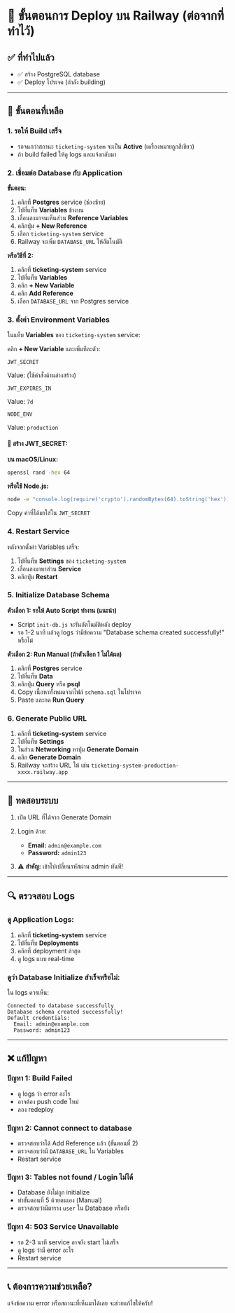 # 🚀 ขั้นตอนการ Deploy บน Railway (ต่อจากที่ทำไว้)

## ✅ ที่ทำไปแล้ว
- ✅ สร้าง PostgreSQL database
- ✅ Deploy โปรเจค (กำลัง building)

---

## 📝 ขั้นตอนที่เหลือ

### 1. รอให้ Build เสร็จ
- รอจนกว่าสถานะ `ticketing-system` จะเป็น **Active** (เครื่องหมายถูกสีเขียว)
- ถ้า build failed ให้ดู logs และแจ้งกลับมา

### 2. เชื่อมต่อ Database กับ Application

**ขั้นตอน:**
1. คลิกที่ **Postgres** service (ช่องซ้าย)
2. ไปที่แท็บ **Variables** ข้างบน
3. เลื่อนลงมาจนเห็นส่วน **Reference Variables**
4. คลิกปุ่ม **+ New Reference** 
5. เลือก `ticketing-system` service
6. Railway จะเพิ่ม `DATABASE_URL` ให้อัตโนมัติ

**หรือวิธีที่ 2:**
1. คลิกที่ **ticketing-system** service
2. ไปที่แท็บ **Variables**
3. คลิก **+ New Variable**
4. คลิก **Add Reference** 
5. เลือก `DATABASE_URL` จาก Postgres service

### 3. ตั้งค่า Environment Variables

ในแท็บ **Variables** ของ `ticketing-system` service:

คลิก **+ New Variable** และเพิ่มทีละตัว:

```
JWT_SECRET
```
Value: (ใช้คำสั่งด้านล่างสร้าง)

```
JWT_EXPIRES_IN
```
Value: `7d`

```
NODE_ENV
```
Value: `production`

#### 🔐 สร้าง JWT_SECRET:

**บน macOS/Linux:**
```bash
openssl rand -hex 64
```

**หรือใช้ Node.js:**
```bash
node -e "console.log(require('crypto').randomBytes(64).toString('hex'))"
```

Copy ค่าที่ได้มาใส่ใน `JWT_SECRET`

### 4. Restart Service

หลังจากตั้งค่า Variables เสร็จ:
1. ไปที่แท็บ **Settings** ของ `ticketing-system`
2. เลื่อนลงมาหาส่วน **Service**
3. คลิกปุ่ม **Restart**

### 5. Initialize Database Schema

**ตัวเลือก 1: รอให้ Auto Script ทำงาน (แนะนำ)**
- Script `init-db.js` จะรันอัตโนมัติหลัง deploy
- รอ 1-2 นาที แล้วดู logs ว่ามีข้อความ "Database schema created successfully!" หรือไม่

**ตัวเลือก 2: Run Manual (ถ้าตัวเลือก 1 ไม่ได้ผล)**

1. คลิกที่ **Postgres** service
2. ไปที่แท็บ **Data**
3. คลิกปุ่ม **Query** หรือ **psql**
4. Copy เนื้อหาทั้งหมดจากไฟล์ `schema.sql` ในโปรเจค
5. Paste และกด **Run Query**

### 6. Generate Public URL

1. คลิกที่ **ticketing-system** service
2. ไปที่แท็บ **Settings**
3. ในส่วน **Networking** หาปุ่ม **Generate Domain**
4. คลิก **Generate Domain**
5. Railway จะสร้าง URL ให้ เช่น `ticketing-system-production-xxxx.railway.app`

---

## 🎉 ทดสอบระบบ

1. เปิด URL ที่ได้จาก Generate Domain
2. Login ด้วย:
   - **Email:** `admin@example.com`
   - **Password:** `admin123`

3. ⚠️ **สำคัญ:** เข้าไปเปลี่ยนรหัสผ่าน admin ทันที!

---

## 🔍 ตรวจสอบ Logs

### ดู Application Logs:
1. คลิกที่ **ticketing-system** service
2. ไปที่แท็บ **Deployments**
3. คลิกที่ deployment ล่าสุด
4. ดู logs แบบ real-time

### ดูว่า Database Initialize สำเร็จหรือไม่:
ใน logs ควรเห็น:
```
Connected to database successfully
Database schema created successfully!
Default credentials:
  Email: admin@example.com
  Password: admin123
```

---

## ❌ แก้ปัญหา

### ปัญหา 1: Build Failed
- ดู logs ว่า error อะไร
- อาจต้อง push code ใหม่
- ลอง redeploy

### ปัญหา 2: Cannot connect to database
- ตรวจสอบว่าได้ Add Reference แล้ว (ขั้นตอนที่ 2)
- ตรวจสอบว่ามี `DATABASE_URL` ใน Variables
- Restart service

### ปัญหา 3: Tables not found / Login ไม่ได้
- Database ยังไม่ถูก initialize
- ทำขั้นตอนที่ 5 ด้วยตนเอง (Manual)
- ตรวจสอบว่ามีตาราง `user` ใน Database หรือยัง

### ปัญหา 4: 503 Service Unavailable
- รอ 2-3 นาที service อาจยัง start ไม่เสร็จ
- ดู logs ว่ามี error อะไร
- Restart service

---

## 📞 ต้องการความช่วยเหลือ?

แจ้งข้อความ error หรือสถานะที่เห็นมาได้เลย จะช่วยแก้ไขให้ครับ!


